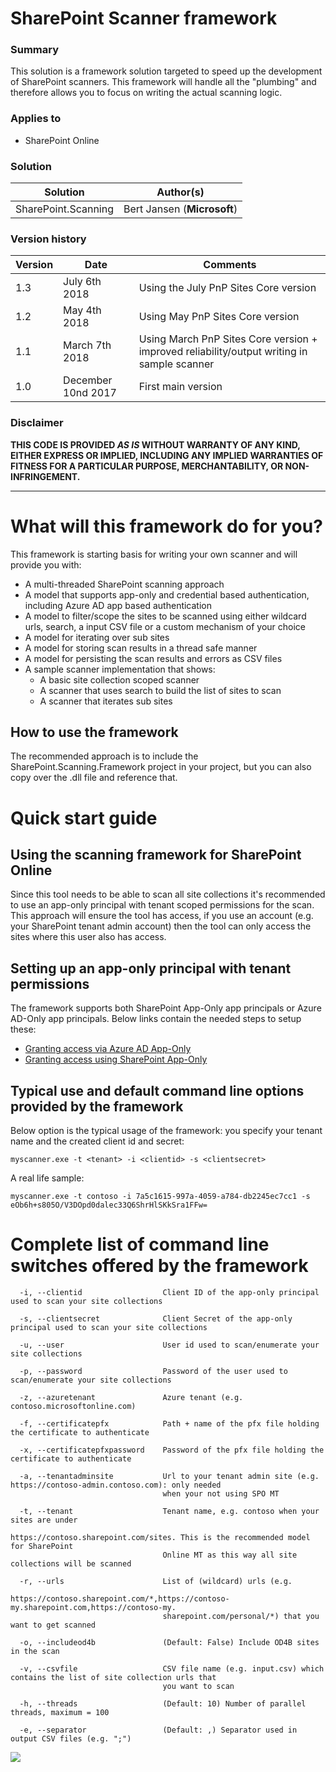 # SharePoint Scanner framework #

### Summary ###
This solution is a framework solution targeted to speed up the development of SharePoint scanners. This framework will handle all the "plumbing" and therefore allows you to focus on writing the actual scanning logic. 


### Applies to ###
-  SharePoint Online

### Solution ###
Solution | Author(s)
---------|----------
SharePoint.Scanning | Bert Jansen (**Microsoft**)

### Version history ###
Version  | Date | Comments
---------| -----| --------
1.3 | July 6th 2018 | Using the July PnP Sites Core version
1.2 | May 4th 2018 | Using May PnP Sites Core version
1.1 | March 7th 2018 | Using March PnP Sites Core version + improved reliability/output writing in sample scanner
1.0 | December 10nd 2017 | First main version

### Disclaimer ###
**THIS CODE IS PROVIDED *AS IS* WITHOUT WARRANTY OF ANY KIND, EITHER EXPRESS OR IMPLIED, INCLUDING ANY IMPLIED WARRANTIES OF FITNESS FOR A PARTICULAR PURPOSE, MERCHANTABILITY, OR NON-INFRINGEMENT.**


----------

# What will this framework do for you? #
This framework is starting basis for writing your own scanner and will provide you with:
- A multi-threaded SharePoint scanning approach
- A model that supports app-only and credential based authentication, including Azure AD app based authentication
- A model to filter/scope the sites to be scanned using either wildcard urls, search, a input CSV file or a custom mechanism of your choice
- A model for iterating over sub sites
- A model for storing scan results in a thread safe manner
- A model for persisting the scan results and errors as CSV files
- A sample scanner implementation that shows:
	- A basic site collection scoped scanner
	- A scanner that uses search to build the list of sites to scan
	- A scanner that iterates sub sites

## How to use the framework
The recommended approach is to include the SharePoint.Scanning.Framework project in your project, but you can also copy over the .dll file and reference that.

# Quick start guide #
## Using the scanning framework for SharePoint Online ##
Since this tool needs to be able to scan all site collections it's recommended to use an app-only principal with tenant scoped permissions for the scan. This approach will ensure the tool has access, if you use an account (e.g. your SharePoint tenant admin account) then the tool can only access the sites where this user also has access.

## Setting up an app-only principal with tenant permissions ###
The framework supports both SharePoint App-Only app principals or Azure AD-Only app principals. Below links contain the needed steps to setup these:
- [Granting access via Azure AD App-Only](https://docs.microsoft.com/en-us/sharepoint/dev/solution-guidance/security-apponly-azuread)
- [Granting access using SharePoint App-Only](https://docs.microsoft.com/en-us/sharepoint/dev/solution-guidance/security-apponly-azureacs)


## Typical use and default command line options provided by the framework ###
Below option is the typical usage of the framework: you specify your tenant name and the created client id and secret:

```console
myscanner.exe -t <tenant> -i <clientid> -s <clientsecret>
```

A real life sample:

```console
myscanner.exe -t contoso -i 7a5c1615-997a-4059-a784-db2245ec7cc1 -s eOb6h+s805O/V3DOpd0dalec33Q6ShrHlSKkSra1FFw=
```

# Complete list of command line switches offered by the framework #

```Console
  -i, --clientid                  Client ID of the app-only principal used to scan your site collections

  -s, --clientsecret              Client Secret of the app-only principal used to scan your site collections

  -u, --user                      User id used to scan/enumerate your site collections

  -p, --password                  Password of the user used to scan/enumerate your site collections

  -z, --azuretenant               Azure tenant (e.g. contoso.microsoftonline.com)

  -f, --certificatepfx            Path + name of the pfx file holding the certificate to authenticate

  -x, --certificatepfxpassword    Password of the pfx file holding the certificate to authenticate

  -a, --tenantadminsite           Url to your tenant admin site (e.g. https://contoso-admin.contoso.com): only needed
                                  when your not using SPO MT

  -t, --tenant                    Tenant name, e.g. contoso when your sites are under
                                  https://contoso.sharepoint.com/sites. This is the recommended model for SharePoint
                                  Online MT as this way all site collections will be scanned

  -r, --urls                      List of (wildcard) urls (e.g.
                                  https://contoso.sharepoint.com/*,https://contoso-my.sharepoint.com,https://contoso-my.
                                  sharepoint.com/personal/*) that you want to get scanned

  -o, --includeod4b               (Default: False) Include OD4B sites in the scan

  -v, --csvfile                   CSV file name (e.g. input.csv) which contains the list of site collection urls that
                                  you want to scan

  -h, --threads                   (Default: 10) Number of parallel threads, maximum = 100

  -e, --separator                 (Default: ,) Separator used in output CSV files (e.g. ";")
```

<img src="https://telemetry.sharepointpnp.com/pnp-tools/solutions/sharepoint-scannerframework" /> 


